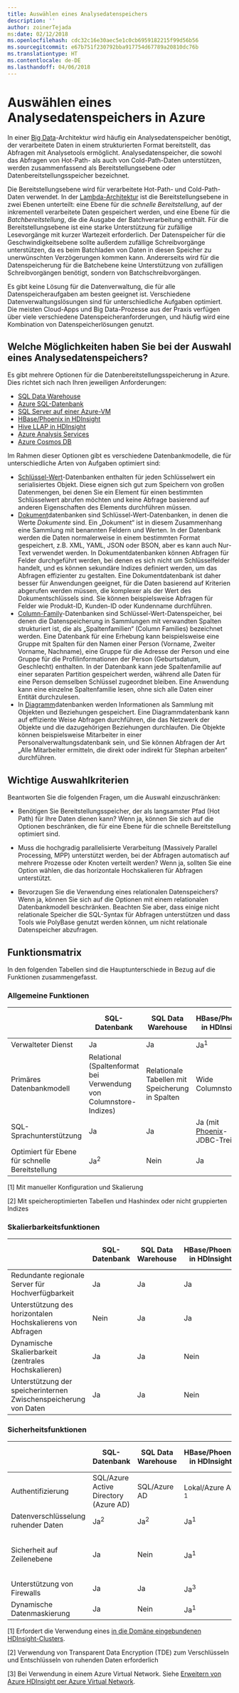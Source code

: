 ```yaml
---
title: Auswählen eines Analysedatenspeichers
description: ''
author: zoinerTejada
ms:date: 02/12/2018
ms.openlocfilehash: cdc32c16e30aec5e1c0cb6959182215f99d56b56
ms.sourcegitcommit: e67b751f230792bba917754d67789a20810dc76b
ms.translationtype: HT
ms.contentlocale: de-DE
ms.lasthandoff: 04/06/2018
---
```

# <a name="choosing-an-analytical-data-store-in-azure"></a>Auswählen eines Analysedatenspeichers in Azure

In einer [Big Data](../big-data/index.md)-Architektur wird häufig ein Analysedatenspeicher benötigt, der verarbeitete Daten in einem strukturierten Format bereitstellt, das Abfragen mit Analysetools ermöglicht. Analysedatenspeicher, die sowohl das Abfragen von Hot-Path- als auch von Cold-Path-Daten unterstützen, werden zusammenfassend als Bereitstellungsebene oder Datenbereitstellungsspeicher bezeichnet.

Die Bereitstellungsebene wird für verarbeitete Hot-Path- und Cold-Path-Daten verwendet. In der [Lambda-Architektur](../big-data/index.md#lambda-architecture) ist die Bereitstellungsebene in zwei Ebenen unterteilt: eine Ebene für die _schnelle Bereitstellung_, auf der inkrementell verarbeitete Daten gespeichert werden, und eine Ebene für die _Batchbereitstellung_, die die Ausgabe der Batchverarbeitung enthält. Für die Bereitstellungsebene ist eine starke Unterstützung für zufällige Lesevorgänge mit kurzer Wartezeit erforderlich. Der Datenspeicher für die Geschwindigkeitsebene sollte außerdem zufällige Schreibvorgänge unterstützen, da es beim Batchladen von Daten in diesen Speicher zu unerwünschten Verzögerungen kommen kann. Andererseits wird für die Datenspeicherung für die Batchebene keine Unterstützung von zufälligen Schreibvorgängen benötigt, sondern von Batchschreibvorgängen.

Es gibt keine Lösung für die Datenverwaltung, die für alle Datenspeicheraufgaben am besten geeignet ist. Verschiedene Datenverwaltungslösungen sind für unterschiedliche Aufgaben optimiert. Die meisten Cloud-Apps und Big Data-Prozesse aus der Praxis verfügen über viele verschiedene Datenspeicheranforderungen, und häufig wird eine Kombination von Datenspeicherlösungen genutzt.

## <a name="what-are-your-options-when-choosing-an-analytical-data-store"></a>Welche Möglichkeiten haben Sie bei der Auswahl eines Analysedatenspeichers?

Es gibt mehrere Optionen für die Datenbereitstellungsspeicherung in Azure. Dies richtet sich nach Ihren jeweiligen Anforderungen:

- [SQL Data Warehouse](/azure/sql-data-warehouse/sql-data-warehouse-overview-what-is)
- [Azure SQL-Datenbank](/azure/sql-database/)
- [SQL Server auf einer Azure-VM](/sql/sql-server/sql-server-technical-documentation)
- [HBase/Phoenix in HDInsight](/azure/hdinsight/hbase/apache-hbase-overview)
- [Hive LLAP in HDInsight](/azure/hdinsight/interactive-query/apache-interactive-query-get-started)
- [Azure Analysis Services](/azure/analysis-services/analysis-services-overview)
- [Azure Cosmos DB](/azure/cosmos-db/)

Im Rahmen dieser Optionen gibt es verschiedene Datenbankmodelle, die für unterschiedliche Arten von Aufgaben optimiert sind:

- [Schlüssel-Wert](https://msdn.microsoft.com/library/dn313285.aspx#sec7)-Datenbanken enthalten für jeden Schlüsselwert ein serialisiertes Objekt. Diese eignen sich gut zum Speichern von großen Datenmengen, bei denen Sie ein Element für einen bestimmten Schlüsselwert abrufen möchten und keine Abfrage basierend auf anderen Eigenschaften des Elements durchführen müssen.
- [Dokument](https://msdn.microsoft.com/library/dn313285.aspx#sec8)datenbanken sind Schlüssel-Wert-Datenbanken, in denen die Werte *Dokumente* sind. Ein „Dokument“ ist in diesem Zusammenhang eine Sammlung mit benannten Feldern und Werten. In der Datenbank werden die Daten normalerweise in einem bestimmten Format gespeichert, z.B. XML, YAML, JSON oder BSON, aber es kann auch Nur-Text verwendet werden. In Dokumentdatenbanken können Abfragen für Felder durchgeführt werden, bei denen es sich nicht um Schlüsselfelder handelt, und es können sekundäre Indizes definiert werden, um das Abfragen effizienter zu gestalten. Eine Dokumentdatenbank ist daher besser für Anwendungen geeignet, für die Daten basierend auf Kriterien abgerufen werden müssen, die komplexer als der Wert des Dokumentschlüssels sind. Sie können beispielsweise Abfragen für Felder wie Produkt-ID, Kunden-ID oder Kundenname durchführen.
- [Column-Family](https://msdn.microsoft.com/library/dn313285.aspx#sec9)-Datenbanken sind Schlüssel-Wert-Datenspeicher, bei denen die Datenspeicherung in Sammlungen mit verwandten Spalten strukturiert ist, die als „Spaltenfamilien“ (Column Families) bezeichnet werden. Eine Datenbank für eine Erhebung kann beispielsweise eine Gruppe mit Spalten für den Namen einer Person (Vorname, Zweiter Vorname, Nachname), eine Gruppe für die Adresse der Person und eine Gruppe für die Profilinformationen der Person (Geburtsdatum, Geschlecht) enthalten. In der Datenbank kann jede Spaltenfamilie auf einer separaten Partition gespeichert werden, während alle Daten für eine Person demselben Schlüssel zugeordnet bleiben. Eine Anwendung kann eine einzelne Spaltenfamilie lesen, ohne sich alle Daten einer Entität durchzulesen.
- In [Diagramm](https://msdn.microsoft.com/library/dn313285.aspx#sec10)datenbanken werden Informationen als Sammlung mit Objekten und Beziehungen gespeichert. Eine Diagrammdatenbank kann auf effiziente Weise Abfragen durchführen, die das Netzwerk der Objekte und die dazugehörigen Beziehungen durchlaufen. Die Objekte können beispielsweise Mitarbeiter in einer Personalverwaltungsdatenbank sein, und Sie können Abfragen der Art „Alle Mitarbeiter ermitteln, die direkt oder indirekt für Stephan arbeiten“ durchführen.

## <a name="key-selection-criteria"></a>Wichtige Auswahlkriterien

Beantworten Sie die folgenden Fragen, um die Auswahl einzuschränken:

- Benötigen Sie Bereitstellungsspeicher, der als langsamster Pfad (Hot Path) für Ihre Daten dienen kann? Wenn ja, können Sie sich auf die Optionen beschränken, die für eine Ebene für die schnelle Bereitstellung optimiert sind.

- Muss die hochgradig parallelisierte Verarbeitung (Massively Parallel Processing, MPP) unterstützt werden, bei der Abfragen automatisch auf mehrere Prozesse oder Knoten verteilt werden? Wenn ja, sollten Sie eine Option wählen, die das horizontale Hochskalieren für Abfragen unterstützt.

- Bevorzugen Sie die Verwendung eines relationalen Datenspeichers? Wenn ja, können Sie sich auf die Optionen mit einem relationalen Datenbankmodell beschränken. Beachten Sie aber, dass einige nicht relationale Speicher die SQL-Syntax für Abfragen unterstützen und dass Tools wie PolyBase genutzt werden können, um nicht relationale Datenspeicher abzufragen.

## <a name="capability-matrix"></a>Funktionsmatrix

In den folgenden Tabellen sind die Hauptunterschiede in Bezug auf die Funktionen zusammengefasst.

### <a name="general-capabilities"></a>Allgemeine Funktionen

| | SQL-Datenbank | SQL Data Warehouse | HBase/Phoenix in HDInsight | Hive LLAP in HDInsight | Azure Analysis Services | Cosmos DB |
| --- | --- | --- | --- | --- | --- | --- |
| Verwalteter Dienst | Ja | Ja | Ja<sup>1</sup> | Ja<sup>1</sup> | Ja | Ja |
| Primäres Datenbankmodell | Relational (Spaltenformat bei Verwendung von Columnstore-Indizes) | Relationale Tabellen mit Speicherung in Spalten | Wide Columnstore | Hive/In-Memory | Tabellarisch/MOLAP-Semantikmodelle | Dokumentspeicher, Diagramm, Schlüssel-Wert-Speicherung, Wide Columnstore |
| SQL-Sprachunterstützung | Ja | Ja | Ja (mit [Phoenix](http://phoenix.apache.org/)-JDBC-Treiber) | Ja | Nein | Ja |
| Optimiert für Ebene für schnelle Bereitstellung | Ja<sup>2</sup> | Nein  | Ja | Ja | Nein | Ja |

[1] Mit manueller Konfiguration und Skalierung

[2] Mit speicheroptimierten Tabellen und Hashindex oder nicht gruppierten Indizes
 
### <a name="scalability-capabilities"></a>Skalierbarkeitsfunktionen

|                                                  | SQL-Datenbank | SQL Data Warehouse | HBase/Phoenix in HDInsight | Hive LLAP in HDInsight | Azure Analysis Services | Cosmos DB |
|--------------------------------------------------|--------------|--------------------|----------------------------|------------------------|-------------------------|-----------|
| Redundante regionale Server für Hochverfügbarkeit |     Ja      |        Ja         |            Ja             |           Nein            |           Nein             |    Ja    |
|             Unterstützung des horizontalen Hochskalierens von Abfragen             |      Nein       |        Ja         |            Ja             |          Ja           |           Ja           |    Ja    |
|          Dynamische Skalierbarkeit (zentrales Hochskalieren)          |     Ja      |        Ja         |             Nein              |           Nein            |           Ja           |    Ja    |
|        Unterstützung der speicherinternen Zwischenspeicherung von Daten        |     Ja      |        Ja         |             Nein             |          Ja           |           Ja           |    Nein      |

### <a name="security-capabilities"></a>Sicherheitsfunktionen

| | SQL-Datenbank | SQL Data Warehouse | HBase/Phoenix in HDInsight | Hive LLAP in HDInsight | Azure Analysis Services | Cosmos DB |
| --- | --- | --- | --- | --- | --- | --- |
| Authentifizierung  | SQL/Azure Active Directory (Azure AD) | SQL/Azure AD | Lokal/Azure AD <sup>1</sup> | Lokal/Azure AD <sup>1</sup> | Azure AD | Datenbankbenutzer/Azure AD per Zugriffssteuerung (IAM) |
| Datenverschlüsselung ruhender Daten | Ja<sup>2</sup> | Ja<sup>2</sup> | Ja<sup>1</sup> | Ja<sup>1</sup> | Ja | Ja |
| Sicherheit auf Zeilenebene | Ja | Nein  | Ja<sup>1</sup> | Ja <sup>1</sup> | Ja (per Sicherheit auf Objektebene im Modell) | Nein  |
| Unterstützung von Firewalls | Ja | Ja | Ja<sup>3</sup> | Ja<sup>3</sup> | Ja | Ja |
| Dynamische Datenmaskierung | Ja | Nein  | Ja<sup>1</sup> | Ja * | Nein  | Nein  |

[1] Erfordert die Verwendung eines [in die Domäne eingebundenen HDInsight-Clusters](/azure/hdinsight/domain-joined/apache-domain-joined-introduction).

[2] Verwendung von Transparent Data Encryption (TDE) zum Verschlüsseln und Entschlüsseln von ruhenden Daten erforderlich

[3] Bei Verwendung in einem Azure Virtual Network. Siehe [Erweitern von Azure HDInsight per Azure Virtual Network](/azure/hdinsight/hdinsight-extend-hadoop-virtual-network).
